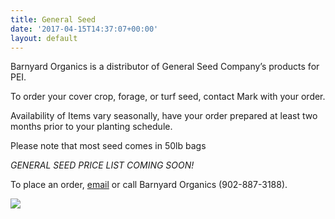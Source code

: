 ```yaml
---
title: General Seed
date: '2017-04-15T14:37:07+00:00'
layout: default
---
```



Barnyard Organics is a distributor of General Seed Company’s products for PEI.

To order your cover crop, forage, or turf seed, contact Mark with your order.

Availability of Items vary seasonally, have your order prepared at least two months prior to your planting schedule.

Please note that most seed comes in 50lb bags

*GENERAL SEED PRICE LIST COMING SOON!*

To place an order,
<a href="info@barnyardorganics.com">email</a> or call Barnyard Organics (902-887-3188).


![](/barnyard-organics/images/grain-4kids.jpg)

